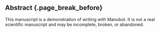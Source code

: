 ## Abstract {.page_break_before}
This manuscript is a demonstration of writing with Manubot.
It is not a real scientific manuscript and may be incomplete, broken, or abandoned.
